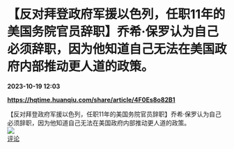 # 【反对拜登政府军援以色列，任职11年的美国务院官员辞职】乔希·保罗认为自己必须辞职，因为他知道自己无法在美国政府内部推动更人道的政策。

**2023-10-19 12:03**

**https://hqtime.huanqiu.com/share/article/4F0Es8o82B1**

【反对拜登政府军援以色列，任职11年的美国务院官员辞职】乔希·保罗认为自己必须辞职，因为他知道自己无法在美国政府内部推动更人道的政策。  
![](https://img3.chouti.com/CHOUTI_231019_00451FD334EA4D8AA528C9F8AC33CA93.jpg)  
[评论](https://m.chouti.com/link/40336754)